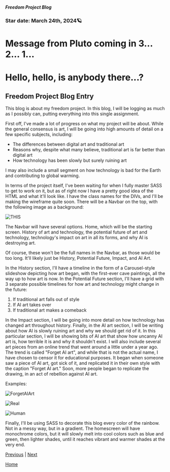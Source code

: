 ##### Freedom Project Blog
### Star date: March 24th, 2024🪐
# Message from Pluto coming in 3... 2... 1...

<h1>Hello, hello, is anybody there...?</h1>

<h2>Freedom Project Blog Entry</h2>

<p>This blog is about my freedom project. In this blog, I will be logging as much as I possibly can, putting everything into this single assignment.</p>

<p>First off, I've made a lot of progress on what my project will be about. While the general consensus is art, I will be going into high amounts of detail on a few specific subjects, including:</p>

<ul>
  <li>The differences between digital art and traditional art</li>
  <li>Reasons why, despite what many believe, traditional art is far better than digital art</li>
  <li>How technology has been slowly but surely ruining art</li>
</ul>

<p>I may also include a small segment on how technology is bad for the Earth and contributing to global warming.</p>

<p>In terms of the project itself, I've been waiting for when I fully master SASS to get to work on it, but as of right now I have a pretty good idea of the HTML and what it'll look like. I have the class names for the DIVs, and I'll be making the wireframe quite soon. There will be a Navbar on the top, with the following image as a background:</p>

![THIS](https://github.com/user-attachments/assets/18191b4d-a6fe-4ce1-8e6f-ebef9d754dcb)

<p>The Navbar will have several options. Home, which will be the starting screen. History of art and technology, the potential future of art and technology, technology's impact on art in all its forms, and why AI is destroying art.</p>
<p>Of course, these won't be the full names in the Navbar, as those would be too long. It'll likely just be History, Potential Future, Impact, and AI Art.</p>
<p>In the History section, I'll have a timeline in the form of a Carousel-style slideshow depicting how art began, with the first-ever cave paintings, all the way up to how art is now. In the Potential Future section, I'll have a grid with 3 separate possible timelines for how art and technology might change in the future:</p>
<ol>
  <li>If traditional art falls out of style</li>
  <li>If AI art takes over</li>
  <li>If traditional art makes a comeback</li>
</ol>
<p>In the Impact section, I will be going into more detail on how technology has changed art throughout history. Finally, in the AI art section, I will be writing about how AI is slowly ruining art and why we should get rid of it. In this particular section, I will be showing bits of AI art that show how uncanny AI art is, how terrible it is and why it shouldn't exist. I will also include several art pieces from an online trend that went around a little under a year ago. The trend is called "Forget AI art", and while that is not the actual name, I have chosen to censor it for educational purposes. It began when someone saw a piece of AI art, got sick of it, and replicated it in their own style with the caption "Forget AI art." Soon, more people began to replicate the drawing, in an act of rebellion against AI art.</p>
<p>Examples:</p>

![ForgetAIArt](https://github.com/user-attachments/assets/80fd4f2d-7a5b-4adc-a449-31f0819da255)

![Real](https://github.com/user-attachments/assets/51b09363-2562-45b1-9444-fe135ac0ad4c)

![Human](https://github.com/user-attachments/assets/98abaeaa-4a38-4061-b579-8dc425d4b1f4)

<p>Finally, I'll be using SASS to decorate this blog every color of the rainbow. Not in a messy way, but in a gradient. The homescreen will have monochrome colors, but it will slowly melt into cool colors such as blue and green, then lighter shades, until it reaches vibrant and warmer shades at the very end.</p>

[Previous](entry06.md) | [Next](entry08.md)

[Home](../README.md)
